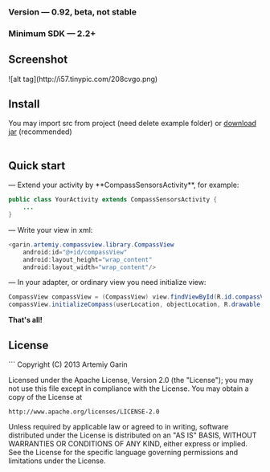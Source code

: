 <h3>Version — 0.92, beta, not stable</h3>
<h3>Minimum SDK — 2.2+</h3>

<h2>Screenshot</h2>
![alt tag](http://i57.tinypic.com/208cvgo.png)

<h2>Install</h2>
You may import src from project (need delete example folder) or <a href="https://github.com/kvirair/Compass-View-Library/releases">download jar</a> (recommended)
<br><br>

<h2>Quick start</h2>
— Extend your activity by **CompassSensorsActivity**, for example:

```java
public class YourActivity extends CompassSensorsActivity {
    ...
}
```

— Write your view in xml:
```java
<garin.artemiy.compassview.library.CompassView
    android:id="@+id/compassView"
    android:layout_height="wrap_content"
    android:layout_width="wrap_content"/>
```

— In your adapter, or ordinary view you need initialize view:
```java
CompassView compassView = (CompassView) view.findViewById(R.id.compassView);
compassView.initializeCompass(userLocation, objectLocation, R.drawable.arrow);
```

**That's all!**

<h2>License</h2>
```
Copyright (C) 2013 Artemiy Garin

Licensed under the Apache License, Version 2.0 (the "License");
you may not use this file except in compliance with the License.
You may obtain a copy of the License at

    http://www.apache.org/licenses/LICENSE-2.0

Unless required by applicable law or agreed to in writing, software
distributed under the License is distributed on an "AS IS" BASIS,
WITHOUT WARRANTIES OR CONDITIONS OF ANY KIND, either express or implied.
See the License for the specific language governing permissions and
limitations under the License.
```